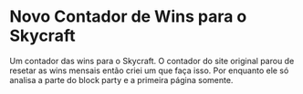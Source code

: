 # Novo Contador de Wins para o Skycraft
Um contador das wins para o Skycraft.
O contador do site original parou de resetar as wins mensais então criei um que faça isso. 
Por enquanto ele só analisa a parte do block party e a primeira página somente.

